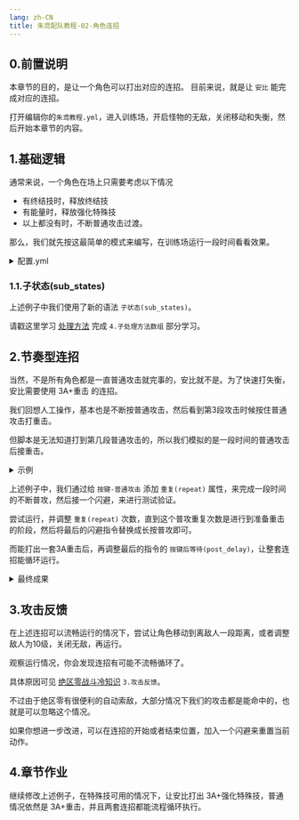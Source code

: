 ```yaml
---
lang: zh-CN
title: 朱鸢配队教程-02-角色连招
---
```


## 0.前置说明

本章节的目的，是让一个角色可以打出对应的连招。 目前来说，就是让 `安比` 能完成对应的连招。

打开编辑你的`朱鸢教程.yml`，进入训练场，开启怪物的无敌，关闭移动和失衡，然后开始本章节的内容。

## 1.基础逻辑

通常来说，一个角色在场上只需要考虑以下情况

- 有终结技时，释放终结技
- 有能量时，释放强化特殊技
- 以上都没有时，不断普通攻击过渡。

那么，我们就先按这最简单的模式来编写，在训练场运行一段时间看看效果。

<details>
<summary>配置.yml</summary>

```yaml
scenes:
  - triggers: [ ]
    handlers:
      - states: "[前台-击破]"
        sub_states:
        - states: "[按键可用-终结技]"
          operations:
            - op_name: "按键-终结技"
              post_delay: 5
        - states: "[按键可用-特殊攻击]"
          operations:
            - op_name: "按键-特殊攻击"
              post_delay: 2
        - states: ""
          operations:
            - op_name: "按键-普通攻击"
              post_delay: 0.02
      - states: "[后台-2-击破]"
        operations:
          - op_name: "按键-切换角色-上一个"
            post_delay: 0.1
      - states: "[后台-1-击破]"
        operations:
          - op_name: "按键-切换角色-下一个"
            post_delay: 0.1
```

</details>

### 1.1.子状态(sub_states)

上述例子中我们使用了新的语法 `子状态(sub_states)`。

请戳这里学习 [处理方法](../basic/basic_04_handlers.md) 完成 `4.子处理方法数组` 部分学习。

## 2.节奏型连招

当然，不是所有角色都是一直普通攻击就完事的，安比就不是。为了快速打失衡，安比需要使用 3A+重击 的连招。

我们回想人工操作，基本也是不断按普通攻击，然后看到第3段攻击时候按住普通攻击打重击。

但脚本是无法知道打到第几段普通攻击的，所以我们模拟的是一段时间的普通攻击后接重击。

<details>
<summary>示例</summary>

```yaml
scenes:
  - triggers: [ ]
    handlers:
      - states: "[前台-击破]"
        sub_states:
        - states: "[按键可用-终结技]"
          operations:
            - op_name: "按键-终结技"
              post_delay: 5
        - states: "[按键可用-特殊攻击]"
          operations:
            - op_name: "按键-特殊攻击"
              post_delay: 2
        - states: ""
          operations:
            - op_name: "按键-普通攻击"
              post_delay: 0.02
              repeat: 200
            - op_name: "按键-闪避"
              post_delay: 0.05
      - states: "[后台-2-击破]"
        operations:
          - op_name: "按键-切换角色-上一个"
            post_delay: 0.1
      - states: "[后台-1-击破]"
        operations:
          - op_name: "按键-切换角色-下一个"
            post_delay: 0.1
```

</details>

上述例子中，我们通过给 `按键-普通攻击` 添加 `重复(repeat)` 属性，来完成一段时间的不断普攻，然后接一个闪避，来进行测试验证。

尝试运行，并调整 `重复(repeat)` 次数，直到这个普攻重复次数是进行到准备重击的阶段，然后将最后的闪避指令替换成长按普攻即可。

而能打出一套3A重击后，再调整最后的指令的 `按键后等待(post_delay)`，让整套连招能循环运行。

<details>
<summary>最终成果</summary>

```yaml
scenes:
  - triggers: [ ]
    handlers:
      - states: "[前台-击破]"
        sub_states:
        - states: "[按键可用-终结技]"
          operations:
            - op_name: "按键-终结技"
              post_delay: 5
        - states: "[按键可用-特殊攻击]"
          operations:
            - op_name: "按键-特殊攻击"
              post_delay: 2
        - states: ""
          operations:
            - op_name: "按键-普通攻击"
              post_delay: 0.02
              repeat: 200
            - op_name: "按键-闪避"
              post_delay: 0.05
      - states: "[后台-2-击破]"
        operations:
          - op_name: "按键-切换角色-上一个"
            post_delay: 0.1
      - states: "[后台-1-击破]"
        operations:
          - op_name: "按键-切换角色-下一个"
            post_delay: 0.1
```

</details>


## 3.攻击反馈

在上述连招可以流畅运行的情况下，尝试让角色移动到离敌人一段距离，或者调整敌人为10级，关闭无敌，再运行。

观察运行情况，你会发现连招有可能不流畅循环了。

具体原因可见 [绝区零战斗冷知识](../other/battle_knowledge.md) `3.攻击反馈`。

不过由于绝区零有很便利的自动索敌，大部分情况下我们的攻击都是能命中的，也就是可以忽略这个情况。

如果你想进一步改进，可以在连招的开始或者结束位置，加入一个闪避来重置当前动作。

## 4.章节作业

继续修改上述例子，在特殊技可用的情况下，让安比打出 3A+强化特殊技，普通情况依然是 3A+重击，并且两套连招都能流程循环执行。